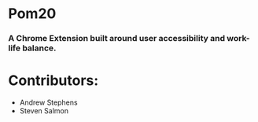 # Pom20
### A Chrome Extension built around user accessibility and work-life balance.

# Contributors:
- Andrew Stephens
- Steven Salmon

